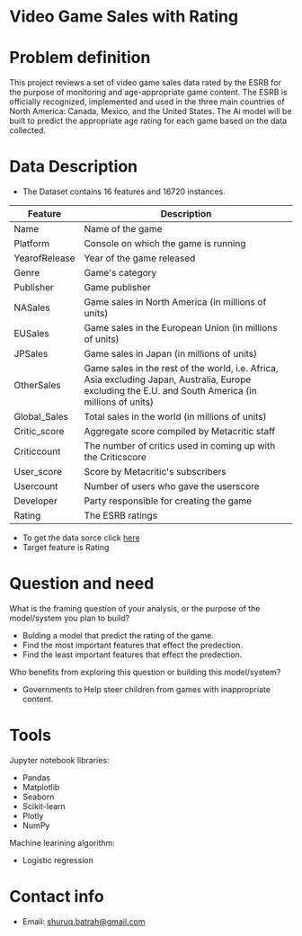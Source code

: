 # Video Game Sales with Rating

# Problem definition
This project reviews a set of video game sales data rated by the ESRB for the purpose of monitoring and age-appropriate game content. The ESRB is officially recognized, implemented and used in the three main countries of North America: Canada, Mexico, and the United States. The Ai model will be built to predict the appropriate age rating for each game based on the data collected.

# Data Description
* The Dataset contains 16 features and 16720 instances.

 | Feature       | Description                                                                                                                                           |
|---------------|-------------------------------------------------------------------------------------------------------------------------------------------------------|
| Name          | Name of the game                                                                                                                                      |
| Platform      | Console on which the game is running                                                                                                                  |
| YearofRelease | Year of the game released                                                                                                                             |
| Genre         | Game's category                                                                                                                                       |
| Publisher     | Game publisher                                                                                                                                        |
| NASales       | Game sales in North America (in millions of units)                                                                                                    |
| EUSales       | Game sales in the European Union (in millions of units)                                                                                               |
| JPSales       | Game sales in Japan (in millions of units)                                                                                                            |
| OtherSales    | Game sales in the rest of the world, i.e. Africa, Asia excluding Japan, Australia, Europe excluding the E.U. and South America (in millions of units) |
| Global_Sales  | Total sales in the world (in millions of units)                                                                                                       |
| Critic_score  | Aggregate score compiled by Metacritic staff                                                                                                          |
| Criticcount   | The number of critics used in coming up with the Criticscore                                                                                          |
| User_score    | Score by Metacritic's subscribers                                                                                                                     |
| Usercount     | Number of users who gave the userscore                                                                                                                |
| Developer     | Party responsible for creating the game                                                                                                               |
| Rating        | The ESRB ratings                                                                                                                                      |

* To get the data sorce click [here](https://www.kaggle.com/rush4ratio/video-game-sales-with-ratings)
* Target feature is Rating

# Question and need
 What is the framing question of your analysis, or the purpose of the model/system you plan to build?
  * Bulding a model that predict the rating of the game.
  * Find the most important features that effect the predection.
  * Find the least important features that effect the predection.
  
 Who benefits from exploring this question or building this model/system?
  * Governments to Help steer children from games with inappropriate content.

# Tools
Jupyter notebook libraries:
* Pandas
* Matplotlib
* Seaborn
* Scikit-learn
* Plotly
* NumPy 


Machine learining algorithm:
* Logistic regression

# Contact info
* Email: shuruq.batrah@gmail.com
